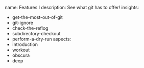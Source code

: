 name: Features I
description: See what git has to offer!
insights:
  - get-the-most-out-of-git
  - git-ignore
  - check-the-reflog
  - subdirectory-checkout
  - perform-a-dry-run
aspects:
  - introduction
  - workout
  - obscura
  - deep
 
